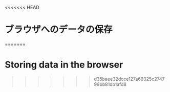 
<<<<<<< HEAD
# ブラウザへのデータの保存
=======
# Storing data in the browser
>>>>>>> d35baee32dcce127a69325c274799bb81db1afd8
